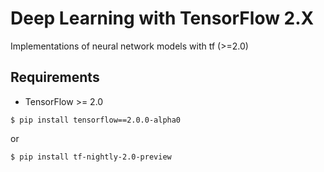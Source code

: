 # Deep Learning with TensorFlow 2.X

Implementations of neural network models with tf (>=2.0)

## Requirements

* TensorFlow >= 2.0

```shell
$ pip install tensorflow==2.0.0-alpha0
```

or

```shell
$ pip install tf-nightly-2.0-preview
```

